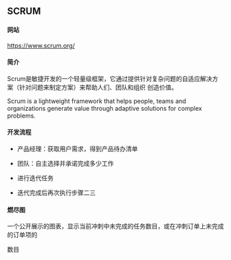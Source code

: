 ## SCRUM

#### 网站

https://www.scrum.org/

#### 简介

Scrum是敏捷开发的一个轻量级框架，它通过提供针对复杂问题的自适应解决方案（针对问题来制定方案）来帮助人们、团队和组织 创造价值。 

Scrum is a lightweight framework that helps people, teams and organizations generate value through adaptive solutions for complex problems.



#### 开发流程

- 产品经理：获取用户需求，得到产品待办清单

- 团队：自主选择并承诺完成多少工作

- 进行迭代任务

- 迭代完成后再次执行步骤二三

  

#### 燃尽图

一个公开展示的图表，显示当前冲刺中未完成的任务数目，或在冲刺订单上未完成的订单项的

数目